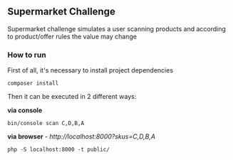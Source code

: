 ## Supermarket Challenge

Supermarket challenge simulates a user scanning products and according to product/offer rules the value may change

### How to run
First of all, it's necessary to install project dependencies

    composer install

Then it can be executed in 2 different ways:

**via console**

    bin/console scan C,D,B,A

**via browser** - *http://localhost:8000?skus=C,D,B,A*

    php -S localhost:8000 -t public/
